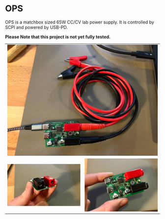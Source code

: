 # OPS

OPS is a matchbox sized 65W CC/CV lab power supply. It is controlled by SCPI and powered by USB-PD.

**Please Note that this project is not yet fully tested.**

<table>
  <tbody>
    <tr>
      <td colspan="2">
        <img src="images/1.jpg"/>
      </td>
    </tr>
    <tr>
      <td>
        <img src="images/2.jpg"/>
      </td>
      <td>
        <img src="images/3.jpg"/>
      </td>
    </tr>
  </tbody>
</table>
